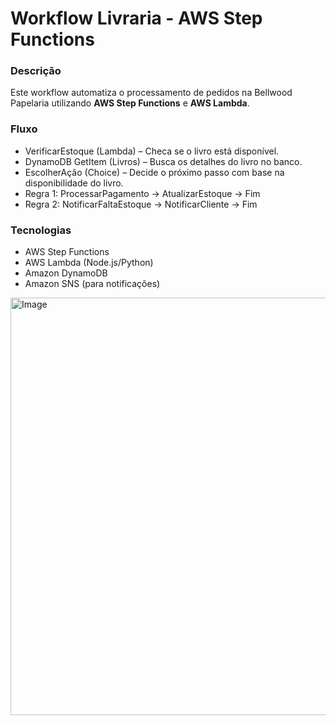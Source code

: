 # Workflow Livraria - AWS Step Functions

### Descrição
Este workflow automatiza o processamento de pedidos na Bellwood Papelaria utilizando **AWS Step Functions** e **AWS Lambda**.

### Fluxo
- VerificarEstoque (Lambda) – Checa se o livro está disponível. 
- DynamoDB GetItem (Livros) – Busca os detalhes do livro no banco. 
- EscolherAção (Choice) – Decide o próximo passo com base na disponibilidade do livro.
- Regra 1: ProcessarPagamento → AtualizarEstoque → Fim 
- Regra 2: NotificarFaltaEstoque → NotificarCliente → Fim 

### Tecnologias
- AWS Step Functions  
- AWS Lambda (Node.js/Python)  
- Amazon DynamoDB  
- Amazon SNS (para notificações)

<img width="544" height="668" alt="Image" src="https://github.com/user-attachments/assets/6c7165fc-fb6e-4c91-a445-e9d8e02974b3" />
